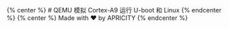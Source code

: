 {% center %} # QEMU 模拟 Cortex-A9 运行 U-boot 和 Linux {% endcenter %}
{% center %} Made with ❤️ by APRICITY {% endcenter %}